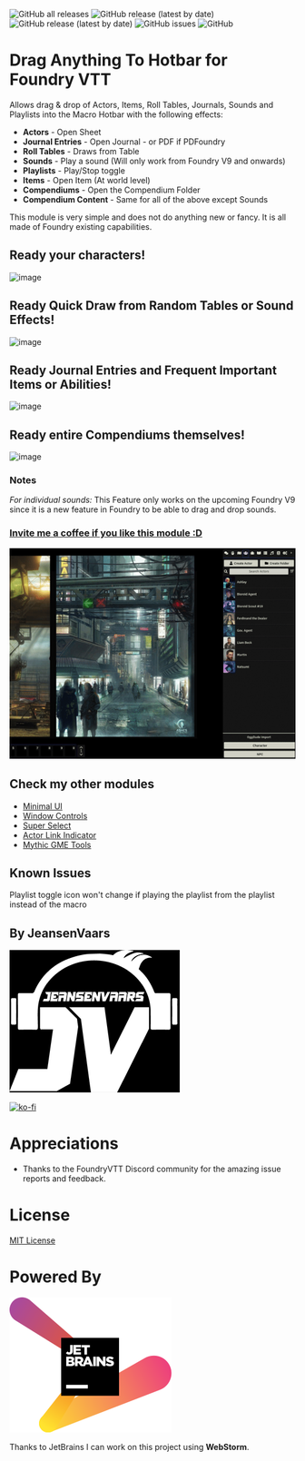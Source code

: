 ![GitHub all releases](https://img.shields.io/github/downloads/saif-ellafi/foundryvtt-drag-all-to-hotbar/total?logo=GitHub) ![GitHub release (latest by date)](https://img.shields.io/github/downloads/saif-ellafi/foundryvtt-drag-all-to-hotbar/latest/total) ![GitHub release (latest by date)](https://img.shields.io/github/v/release/saif-ellafi/foundryvtt-drag-all-to-hotbar) ![GitHub issues](https://img.shields.io/github/issues-raw/saif-ellafi/foundryvtt-drag-all-to-hotbar) ![GitHub](https://img.shields.io/github/license/saif-ellafi/foundryvtt-drag-all-to-hotbar)
# Drag Anything To Hotbar for Foundry VTT

Allows drag & drop of Actors, Items, Roll Tables, Journals, Sounds and Playlists into the Macro Hotbar with the following effects:

* **Actors** - Open Sheet
* **Journal Entries** - Open Journal - or PDF if PDFoundry
* **Roll Tables** - Draws from Table
* **Sounds** - Play a sound (Will only work from Foundry V9 and onwards)
* **Playlists** - Play/Stop toggle
* **Items** - Open Item (At world level)
* **Compendiums** - Open the Compendium Folder
* **Compendium Content** - Same for all of the above except Sounds

This module is very simple and does not do anything new or fancy. It is all made of Foundry existing capabilities.

## Ready your characters!
![image](https://user-images.githubusercontent.com/27952699/145674099-f2df0bf7-96ac-45ae-bcb6-33b8f7ce89a7.png)

## Ready Quick Draw from Random Tables or Sound Effects!
![image](https://user-images.githubusercontent.com/27952699/145674190-4f8ae4d5-446c-470e-9229-8adb6c5f02f9.png)

## Ready Journal Entries and Frequent Important Items or Abilities!
![image](https://user-images.githubusercontent.com/27952699/145674165-7e0ee235-11e7-473c-bdc3-e620ed3f3e32.png)

## Ready entire Compendiums themselves!
![image](https://user-images.githubusercontent.com/27952699/145686242-e54f02e9-c366-44a1-8b21-169065542c59.png)

### Notes
_For individual sounds:_ This Feature only works on the upcoming Foundry V9 since it is a new feature in Foundry to be able to drag and drop sounds.

### [Invite me a coffee if you like this module :D](https://ko-fi.com/jeansenvaars)

![example](example-drag-all.gif)

## Check my other modules

* [Minimal UI](https://github.com/saif-ellafi/foundryvtt-minimal-ui)
* [Window Controls](https://github.com/saif-ellafi/foundryvtt-window-controls)
* [Super Select](https://github.com/saif-ellafi/foundryvtt-super-select)
* [Actor Link Indicator](https://github.com/saif-ellafi/foundryvtt-actor-link-indicator)
* [Mythic GME Tools](https://github.com/saif-ellafi/foundryvtt-mythic-gme)

## Known Issues

Playlist toggle icon won't change if playing the playlist from the playlist instead of the macro

## By JeansenVaars

![JVLogo](logo-small-black.png)

[![ko-fi](https://ko-fi.com/img/githubbutton_sm.svg)](https://ko-fi.com/V7V14D3AH)

# Appreciations

* Thanks to the FoundryVTT Discord community for the amazing issue reports and feedback.

# License

[MIT License](./LICENSE.md)

# Powered By

[![JetBrains](./jetbrains.svg)](https://www.jetbrains.com)

Thanks to JetBrains I can work on this project using **WebStorm**.

